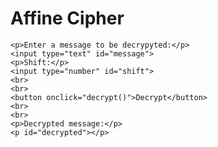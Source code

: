 <html>
<head>
    <title>Affine Cipher</title>
</head>
<body>
    <h1>Affine Cipher</h1>

    <p>Enter a message to be decrypyted:</p>
    <input type="text" id="message">
    <p>Shift:</p>
    <input type="number" id="shift">
    <br>
    <br>
    <button onclick="decrypt()">Decrypt</button>
    <br>
    <br>
    <p>Decrypted message:</p>
    <p id="decrypted"></p>

<!-- Include the JavaScript file -->
<script src="affine.js"></script>
</body>
</html>